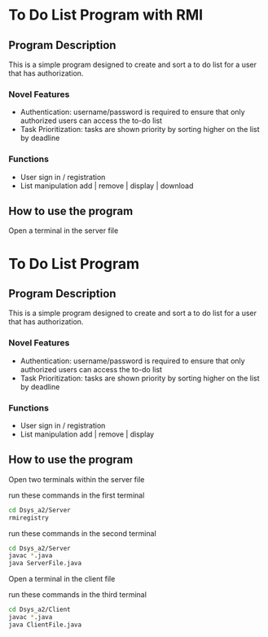 # To Do List Program with RMI

## Program Description 

This is a simple program designed to create and sort a to do list for a user that has authorization.

### Novel Features

- Authentication: username/password is required to ensure that only authorized users can access the to-do list
- Task Prioritization: tasks are shown priority by sorting higher on the list by deadline

### Functions

- User sign in / registration 
- List manipulation  add | remove | display | download

## How to use the program 

Open a terminal in the server file
# To Do List Program

## Program Description 

This is a simple program designed to create and sort a to do list for a user that has authorization.

### Novel Features

- Authentication: username/password is required to ensure that only authorized users can access the to-do list
- Task Prioritization: tasks are shown priority by sorting higher on the list by deadline

### Functions

- User sign in / registration 
- List manipulation  add | remove | display 

## How to use the program 

Open two terminals within the server file

run these commands in the first terminal
```bash
cd Dsys_a2/Server
rmiregistry
```

run these commands in the second terminal
```bash
cd Dsys_a2/Server
javac *.java
java ServerFile.java
```

Open a terminal in the client file

run these commands in the third terminal
```bash
cd Dsys_a2/Client
javac *.java
java ClientFile.java
```
